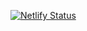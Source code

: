 [![Netlify Status](https://api.netlify.com/api/v1/badges/38516967-7780-400e-bc3a-2807a946596c/deploy-status)](https://app.netlify.com/sites/nightowllabs/deploys)